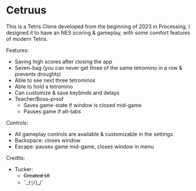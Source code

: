 # Cetruus
This is a Tetris Clone developed from the beginning of 2023 in Processing. I designed it to have an NES scoring & gameplay, with some comfort features of modern Tetris.

Features:
- Saving high scores after closing the app
- Seven-bag (you can never get three of the same tetromino in a row & prevents droughts)
- Able to see next three tetrominos
- Able to hold a tetromino
- Can customize & save keybinds and delays
- Teacher/Boss-proof
  - Saves game-state if window is closed mid-game
  - Pauses game if alt-tabs 

Controls:
- All gameplay controls are available & customizable in the settings
- Backspace: closes window
- Escape: pauses game mid-game, closes window in menu

Credits:
  - Tucker:
    - ~~Created UI~~
    - ¯\_(ツ)_/¯
